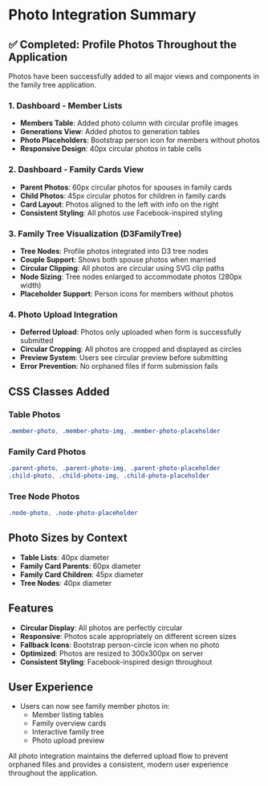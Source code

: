 # Photo Integration Summary

## ✅ Completed: Profile Photos Throughout the Application

Photos have been successfully added to all major views and components in the family tree application.

### 1. Dashboard - Member Lists
- **Members Table**: Added photo column with circular profile images
- **Generations View**: Added photos to generation tables
- **Photo Placeholders**: Bootstrap person icon for members without photos
- **Responsive Design**: 40px circular photos in table cells

### 2. Dashboard - Family Cards View
- **Parent Photos**: 60px circular photos for spouses in family cards
- **Child Photos**: 45px circular photos for children in family cards
- **Card Layout**: Photos aligned to the left with info on the right
- **Consistent Styling**: All photos use Facebook-inspired styling

### 3. Family Tree Visualization (D3FamilyTree)
- **Tree Nodes**: Profile photos integrated into D3 tree nodes
- **Couple Support**: Shows both spouse photos when married
- **Circular Clipping**: All photos are circular using SVG clip paths
- **Node Sizing**: Tree nodes enlarged to accommodate photos (280px width)
- **Placeholder Support**: Person icons for members without photos

### 4. Photo Upload Integration
- **Deferred Upload**: Photos only uploaded when form is successfully submitted
- **Circular Cropping**: All photos are cropped and displayed as circles
- **Preview System**: Users see circular preview before submitting
- **Error Prevention**: No orphaned files if form submission fails

## CSS Classes Added

### Table Photos
```css
.member-photo, .member-photo-img, .member-photo-placeholder
```

### Family Card Photos
```css
.parent-photo, .parent-photo-img, .parent-photo-placeholder
.child-photo, .child-photo-img, .child-photo-placeholder
```

### Tree Node Photos
```css
.node-photo, .node-photo-placeholder
```

## Photo Sizes by Context
- **Table Lists**: 40px diameter
- **Family Card Parents**: 60px diameter  
- **Family Card Children**: 45px diameter
- **Tree Nodes**: 40px diameter

## Features
- **Circular Display**: All photos are perfectly circular
- **Responsive**: Photos scale appropriately on different screen sizes
- **Fallback Icons**: Bootstrap person-circle icon when no photo
- **Optimized**: Photos are resized to 300x300px on server
- **Consistent Styling**: Facebook-inspired design throughout

## User Experience
- Users can now see family member photos in:
  - Member listing tables
  - Family overview cards
  - Interactive family tree
  - Photo upload preview

All photo integration maintains the deferred upload flow to prevent orphaned files and provides a consistent, modern user experience throughout the application.

